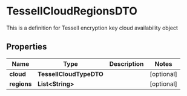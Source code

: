 

# TessellCloudRegionsDTO

This is a definition for Tessell encryption key cloud availability object

## Properties

Name | Type | Description | Notes
------------ | ------------- | ------------- | -------------
**cloud** | **TessellCloudTypeDTO** |  |  [optional]
**regions** | **List&lt;String&gt;** |  |  [optional]



